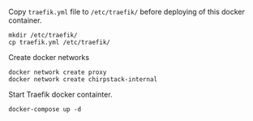 Copy ```traefik.yml``` file to ```/etc/traefik/``` before deploying of this docker container.

```
mkdir /etc/traefik/
cp traefik.yml /etc/traefik/
```

Create docker networks

```
docker network create proxy
docker network create chirpstack-internal
```

Start Traefik docker containter.

```
docker-compose up -d
```

